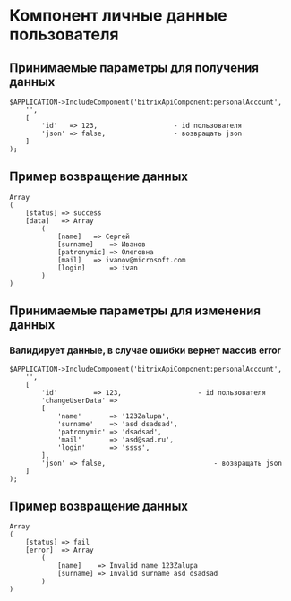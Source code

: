 # Компонент личные данные пользователя

## Принимаемые параметры для получения данных
```
$APPLICATION->IncludeComponent('bitrixApiComponent:personalAccount',
	'',
	[
		'id'   => 123,                   - id пользователя
		'json' => false,                 - возвращать json
	]
);
```
## Пример возвращение данных
```
Array
(
    [status] => success
    [data]   => Array
        (
            [name] 	 => Сергей
            [surname] 	 => Иванов
            [patronymic] => Олеговна
            [mail] 	 => ivanov@microsoft.com
            [login] 	 => ivan
        )
)
```


## Принимаемые параметры для изменения данных
### Валидирует данные, в случае ошибки вернет массив error
```
$APPLICATION->IncludeComponent('bitrixApiComponent:personalAccount',
	'',
	[
		'id'   		 => 123,                   - id пользователя
		'changeUserData' =>
		[
			'name'       => '123Zalupa',
			'surname'    => 'asd dsadsad',
			'patronymic' => 'dsadsad',
			'mail'       => 'asd@sad.ru',
			'login'      => 'ssss',
		],
		'json' => false,                           - возвращать json
	]
);
```
## Пример возвращение данных
```
Array
(
    [status] => fail
    [error]  => Array
        (
            [name]    => Invalid name 123Zalupa
            [surname] => Invalid surname asd dsadsad
        )
)
```
